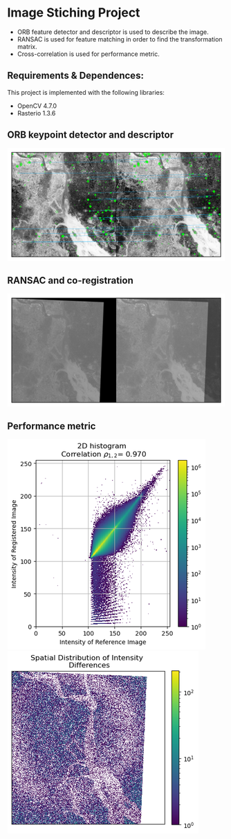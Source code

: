 # Image Stiching Project
* ORB feature detector and descriptor is used to describe the image.
* RANSAC is used for feature matching in order to find the transformation matrix.
* Cross-correlation is used for performance metric.

## Requirements & Dependences:
This project is implemented with the following libraries:
* OpenCV 4.7.0
* Rasterio 1.3.6

## ORB keypoint detector and descriptor
![](/presentation/Homo_1.png)

## RANSAC and co-registration
![](/presentation/Homo_2.png)

## Performance metric

![](/presentation/Homo_histogram2d.png)
![](/presentation/Homo_errors.png)
